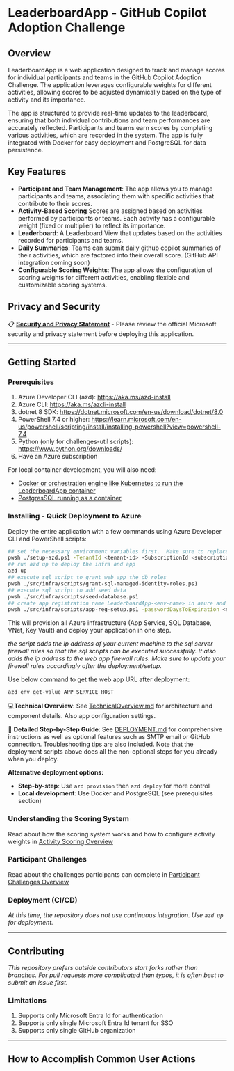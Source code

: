 <!--=========================README TEMPLATE INSTRUCTIONS=============================

- ADDITIONAL EXTERNAL TEMPLATE INSTRUCTIONS:
  -  https://aka.ms/StartRight/README-Template/Instructions

==================================================================================-->


<!---------------------[  Description  ]------------------<recommended> section below------------------>

# LeaderboardApp - GitHub Copilot Adoption Challenge
## Overview
LeaderboardApp is a web application designed to track and manage scores for individual participants and teams in the GitHub Copilot Adoption Challenge. The application leverages configurable weights for different activities, allowing scores to be adjusted dynamically based on the type of activity and its importance.

The app is structured to provide real-time updates to the leaderboard, ensuring that both individual contributions and team performances are accurately reflected. Participants and teams earn scores by completing various activities, which are recorded in the system. The app is fully integrated with Docker for easy deployment and PostgreSQL for data persistence.

## Key Features
* **Participant and Team Management**: The app allows you to manage participants and teams, associating them with specific activities that contribute to their scores.
* **Activity-Based Scoring** Scores are assigned based on activities performed by participants or teams. Each activity has a configurable weight (fixed or multiplier) to reflect its importance.
* **Leaderboard**: A Leaderboard View that updates based on the activities recorded for participants and teams.
* **Daily Summaries**: Teams can submit daily github copilot summaries of their activities, which are factored into their overall score. (GitHub API integration coming soon)
* **Configurable Scoring Weights**: The app allows the configuration of scoring weights for different activities, enabling flexible and customizable scoring systems.

## Privacy and Security

📋 **[Security and Privacy Statement](./PRIVACY-STATEMENT.md)** - Please review the official Microsoft security and privacy statement before deploying this application.

-----------------------------------------------------------------


<!-----------------------[  Getting Started  ]--------------<recommended> section below------------------>
## Getting Started

<!-- 
INSTRUCTIONS:
  - Write instructions such that any new user can get the project up & running on their machine.
  - This section has subsections described further down of "Prerequisites", "Installing", and "Deployment". 

How to Evaluate & Examples:
  - https://aka.ms/StartRight/README-Template/Instructions#getting-started
-->


<!-----------------------[ Prerequisites  ]-----------------<optional> section below--------------------->
### Prerequisites

<!--------------------------------------------------------
INSTRUCTIONS:
- Describe what things a new user needs to install in order to install and use the repository. 

How to Evaluate & Examples:
  - https://aka.ms/StartRight/README-Template/Instructions#prerequisites
---------------------------------------------------------->

<!---- [TODO]  CONTENT GOES BELOW ------->
1. Azure Developer CLI (azd): https://aka.ms/azd-install
1. Azure CLI: https://aka.ms/azcli-install  
1. dotnet 8 SDK: https://dotnet.microsoft.com/en-us/download/dotnet/8.0
1. PowerShell 7.4 or higher: https://learn.microsoft.com/en-us/powershell/scripting/install/installing-powershell?view=powershell-7.4
1. Python (only for challenges-util scripts): https://www.python.org/downloads/
1. Have an Azure subscription

For local container development, you will also need:
* [Docker or orchestration engine like Kubernetes to run the LeaderboardApp container](https://www.docker.com/)
* [PostgresSQL running as a container](https://hub.docker.com/_/postgres)
<!------====-- CONTENT GOES ABOVE ------->


<!-----------------------[  Installing  ]-------------------<optional> section below------------------>
### Installing - Quick Deployment to Azure

<!--
INSTRUCTIONS:
- A step by step series of examples that tell you how to get a development environment and your code running. 
- Best practice is to include examples that can be copy and pasted directly from the README into a terminal.

How to Evaluate & Examples:
  - https://aka.ms/StartRight/README-Template/Instructions#installing

<!---- [TODO]  CONTENT GOES BELOW ------->
Deploy the entire application with a few commands using Azure Developer CLI and PowerShell scripts:

```bash
## set the necessary environment variables first.  Make sure to replace the placeholders with your actual values.
pwsh ./setup-azd.ps1 -TenantId <tenant-id> -SubscriptionId <subscription-id> -Location <azure-region> -EnvironmentName <env-name>
## run azd up to deploy the infra and app
azd up
## execute sql script to grant web app the db roles
pwsh ./src/infra/scripts/grant-sql-managed-identity-roles.ps1 
## execute sql script to add seed data
pwsh ./src/infra/scripts/seed-database.ps1
## create app registration name LeaderboardApp-<env-name> in azure and update web app settings
pwsh ./src/infra/scripts/app-reg-setup.ps1 -passwordDaysToExpiration <number of days before password expires>

```

This will provision all Azure infrastructure (App Service, SQL Database, VNet, Key Vault) and deploy your application in one step.

_the script adds the ip address of your current machine to the sql server firewall rules so that the sql scripts can be executed successfully.  It also adds the ip address to the web app firewall rules.  Make sure to update your firewall rules accordingly after the deployment/setup._

Use below command to get the web app URL after deployment:
```bash
azd env get-value APP_SERVICE_HOST
```

💻**Technical Overview**: See [TechnicalOverview.md](./TechnicalOverview.md) for architecture and component details.  Also app configuration settings.

📖 **Detailed Step-by-Step Guide**: See [DEPLOYMENT.md](./DEPLOYMENT.md) for comprehensive instructions as well as optional features such as SMTP email or GitHub connection.  Troubleshooting tips are also included.  Note that the deployment scripts above does all the non-optional steps for you already when you deploy.



**Alternative deployment options:**
- **Step-by-step**: Use `azd provision` then `azd deploy` for more control
- **Local development**: Use Docker and PostgreSQL (see prerequisites section)
<!------====-- CONTENT GOES ABOVE ------->



### Understanding the Scoring System

Read about how the scoring system works and how to configure activity weights in
[Activity Scoring Overview](./DEPLOYMENT.md#understanding-the-scoring-system)


### Participant Challenges
Read about the challenges participants can complete in
[Participant Challenges Overview](./DEPLOYMENT.md#initialize-sample-challenges-optional)

<!-----------------------[  Deployment (CI/CD)  ]-----------<optional> section below--------------------->
### Deployment (CI/CD)

<!-- 
INSTRUCTIONS:
- Describe how to deploy if applicable. Deployment includes website deployment, packages, or artifacts.
- Avoid potential new contributor frustrations by making it easy to know about all compliance and continuous integration 
    that will be run before pull request approval.
- NOTE: Setting up an Azure DevOps pipeline gets you all 1ES compliance and build tooling such as component governance. 
  - More info: https://aka.ms/StartRight/README-Template/integrate-ado

How to Evaluate & Examples:
  - https://aka.ms/StartRight/README-Template/Instructions#deployment-and-continuous-integration
-->

<!---- [TODO]  CONTENT GOES BELOW ------->
_At this time, the repository does not use continuous integration. Use `azd up` for deployment._
<!------====-- CONTENT GOES ABOVE ------->


<!-----------------------[  Versioning and Changelog  ]-----<optional> section below--------------------->

<!-- ### Versioning and Changelog -->

<!-- 
INSTRUCTIONS:
- If there is any information on a changelog, history, versioning style, roadmap or any related content tied to the 
  history and/or future of your project, this is a section for it.

How to Evaluate & Examples:
  - https://aka.ms/StartRight/README-Template/Instructions#versioning-and-changelog
-->

<!---- [TODO]  CONTENT GOES BELOW ------->
<!-- We use [SemVer](https://aka.ms/StartRight/README-Template/semver) for versioning. -->
<!------====-- CONTENT GOES ABOVE ------->


-----------------------------------------------


<!-----------------------[  Contributing  ]-----------------<recommended> section below------------------>
## Contributing

<!--
INSTRUCTIONS: 
- Establish expectations and processes for existing & new developers to contribute to the repository.
  - Describe whether first step should be email, teams message, issue, or direct to pull request.
  - Express whether fork or branch preferred.
- CONTRIBUTING content Location:
  - You can tell users how to contribute in the README directly or link to a separate CONTRIBUTING.md file.
  - The README sections "Contacts" and "Reuse Expectations" can be seen as subsections to CONTRIBUTING.
  
How to Evaluate & Examples:
  - https://aka.ms/StartRight/README-Template/Instructions#contributing
-->

<!---- [TODO]  CONTENT GOES BELOW ------->
_This repository prefers outside contributors start forks rather than branches. For pull requests more complicated 
than typos, it is often best to submit an issue first._

<!------====-- CONTENT GOES ABOVE ------->


<!-----------------------[  Limitations  ]----------------------<optional> section below----------------->


### Limitations 


<!-- 
INSTRUCTIONS:
- Use this section to make readers aware of any complications or limitations that they need to be made aware of.
  - State:
    - Export restrictions
    - If telemetry is collected
    - Dependencies with non-typical license requirements or limitations that need to not be missed. 
    - trademark limitations
 
How to Evaluate & Examples:
  - https://aka.ms/StartRight/README-Template/Instructions#limitations
-->

<!---- [TODO]  CONTENT GOES BELOW ------->
1. Supports only Microsoft Entra Id for authentication
1. Supports only single Microsoft Entra Id tenant for SSO
1. Supports only single GitHub organization
 

<!------====-- CONTENT GOES ABOVE ------->

--------------------------------------------


<!-----------------------[  Links to Platform Policies  ]-------<recommended> section below-------------->
## How to Accomplish Common User Actions
<!-- 
INSTRUCTIONS: 
- This section links to information useful to any user of this repository new to internal GitHub policies & workflows.
-->

 <!-- If you have trouble doing something related to this repository, please keep in mind that the following actions require 
 using [GitHub inside Microsoft (GiM) tooling](https://aka.ms/gim/docs) and not the normal GitHub visible user interface!
- [Switching between EMU GitHub and normal GitHub without logging out and back in constantly](https://aka.ms/StartRight/README-Template/maintainingMultipleAccount)
- [Creating a repository](https://aka.ms/StartRight)
- [Changing repository visibility](https://aka.ms/StartRight/README-Template/policies/jit) 
- [Gaining repository permissions, access, and roles](https://aka.ms/StartRight/README-TEmplates/gim/policies/access)
- [Enabling easy access to your low sensitivity and widely applicable repository by setting it to Internal Visibility and having any FTE who wants to see it join the 1ES Enterprise Visibility MyAccess Group](https://aka.ms/StartRight/README-Template/gim/innersource-access)
- [Migrating repositories](https://aka.ms/StartRight/README-Template/troubleshoot/migration)
- [Setting branch protection](https://aka.ms/StartRight/README-Template/gim/policies/branch-protection)
- [Setting up GitHubActions](https://aka.ms/StartRight/README-Template/policies/actions)
- [and other actions](https://aka.ms/StartRight/README-Template/gim/policies)

This README started as a template provided as part of the 
[StartRight](https://aka.ms/gim/docs/startright) tool that is used to create new repositories safely. Feedback on the
[README template](https://aka.ms/StartRight/README-Template) used in this repository is requested as an issue.  -->

<!-- version: 2023-04-07 [Do not delete this line, it is used for analytics that drive template improvements] -->
